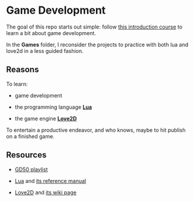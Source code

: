 # Game Development

The goal of this repo starts out simple: follow [this introduction course](https://www.youtube.com/playlist?list=PLWKjhJtqVAbluXJKKbCIb4xd7fcRkpzoz) to learn a bit about game development.

In the **Games** folder, I reconsider the projects to practice with both lua and love2d in a less guided fashion.

## Reasons

To learn:

- game development

- the programming language [**Lua**](https://www.lua.org/)

- the game engine [**Love2D**](https://love2d.org/)

To entertain a productive endeavor, and who knows, maybe to hit publish on a finished game.

## Resources

- [GD50 playlist](https://www.youtube.com/playlist?list=PLWKjhJtqVAbluXJKKbCIb4xd7fcRkpzoz)

- [Lua](https://www.lua.org) and [its reference manual](https://www.lua.org/manual/5.4/)

- [Love2D](https://love2d.org/) and [its wiki page](https://love2d.org/wiki/Main_Page)
